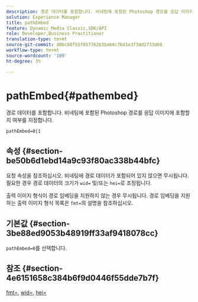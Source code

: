 ```yaml
---
description: 경로 데이터를 포함합니다. 비네팅에 포함된 Photoshop 경로를 응답 이미지에 포함할지 여부를 지정합니다.
solution: Experience Manager
title: pathEmbed
feature: Dynamic Media Classic,SDK/API
role: Developer,Business Practitioner
translation-type: tm+mt
source-git-commit: d0bc88f55f857762b3bab4c76d1e3f3dd2733d60
workflow-type: tm+mt
source-wordcount: '109'
ht-degree: 3%

---
```



# pathEmbed{#pathembed}

경로 데이터를 포함합니다. 비네팅에 포함된 Photoshop 경로를 응답 이미지에 포함할지 여부를 지정합니다.

`pathEmbed=0|1`

## 속성 {#section-be50b6d1ebd14a9c93f80ac338b44bfc}

요청 속성을 참조하십시오. 비네팅에 경로 데이터가 포함되어 있지 않으면 무시됩니다. 필요한 경우 경로 데이터의 크기가 `wid=` 및/또는 `hei=`로 조정됩니다.

출력 이미지 형식이 경로 임베딩을 지원하지 않는 경우 무시됩니다. 경로 임베딩을 지원하는 출력 이미지 형식 목록은 `fmt=`의 설명을 참조하십시오.

## 기본값 {#section-3be88ed9053b48919ff33af9418078cc}

`pathEmbed=0`를 선택합니다.

## 참조 {#section-4e6151658c384b6f9d0446f55dde7b7f}

[fmt=](../../../../../ir-api/http-protocol/image-rendering-api-ref/c-ir-http-protocol-ref/c-ir-http-protocol-command-reference/r-ir-fmt.md#reference-4c743f67d56b47c5b774fcc900ff758c),  [wid=](../../../../../ir-api/http-protocol/image-rendering-api-ref/c-ir-http-protocol-ref/c-ir-http-protocol-command-reference/r-ir-wid.md#reference-b7e691b0624941168c94b2749ae233ec),  [hei=](../../../../../ir-api/http-protocol/image-rendering-api-ref/c-ir-http-protocol-ref/c-ir-http-protocol-command-reference/r-ir-hei.md#reference-1c08f60365a94417a39867c09cac5478)
